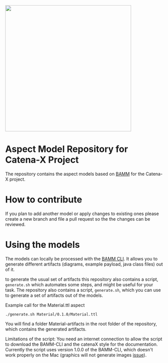 <img src="https://raw.githubusercontent.com/catenax/tractusx/main/portal/code/tractus-x-portal/public/Catena-X_Logo_mit_Zusatz_2021.svg" width="400">

# Aspect Model Repository for Catena-X Project
The repository contains the aspect models based on [BAMM](https://openmanufacturingplatform.github.io/sds-documentation/bamm-specification/snapshot/index.html) for the Catena-X project.


# How to contribute
If you plan to add another model or apply changes to existing ones please create a new branch and file a pull request so the the changes can be reviewed.


# Using the models
The models can locally be processed with the [BAMM CLI](https://openmanufacturingplatform.github.io/sds-documentation/sds-developer-guide/dev-snapshot/tooling-guide/bamm-cli.html).
It allows you to generate different artifacts (diagrams, example payload, java class files) out of it.

to generate the usual set of artifacts this repository also contains a script, `generate.sh` which automates some steps, and might be useful for your task.
The repository also contains a script, `generate.sh`, which you can use to generate a set of artifacts out of the models.

Example call for the Material.ttl aspect
```
./generate.sh Material/0.1.0/Material.ttl

```
You will find a folder Material-artifacts in the root folder of the repository, which contains the generated artifacts.

Limitations of the script: You need an internet connection to allow the script to download the BAMM-CLI and the catenaX style for the documentation. 
Currently the script uses version 1.0.0 of the BAMM-CLI, which doesn't work properly on the Mac (graphics will not generate images [issue](https://github.com/OpenManufacturingPlatform/sds-sdk/issues/38)). 
